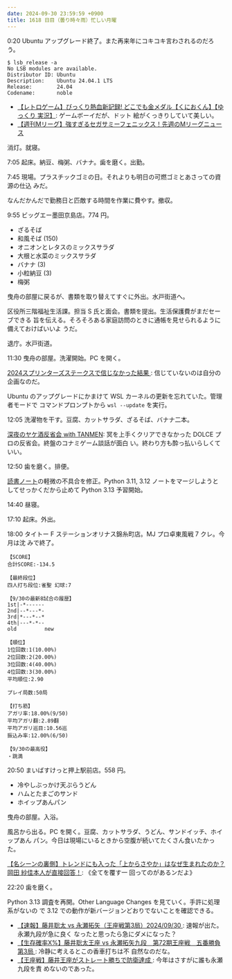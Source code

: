 ```yaml
---
date: 2024-09-30 23:59:59 +0900
title: 1618 日目（曇り時々雨）忙しい月曜
---
```


0:20 Ubuntu アップグレード終了。また再来年にコキコキ言わされるのだろう。

```console
$ lsb_release -a
No LSB modules are available.
Distributor ID: Ubuntu
Description:    Ubuntu 24.04.1 LTS
Release:        24.04
Codename:       noble
```

* [【レトロゲーム】びっくり熱血新記録! どこでも金メダル【くにおくん】【ゆっくり
  実況】](https://www.youtube.com/watch?v=fRT-3ICXMwE): ゲームボーイだが、ドット
  絵がくっきりしていて美しい。
* [【週刊Mリーグ】強すぎるセガサミーフェニックス！先週のMリーグニュース
  ](https://www.youtube.com/watch?v=EU36zBOVtHU)

消灯。就寝。

7:05 起床。納豆、梅粥、バナナ。歯を磨く。出勤。

7:45 現場。プラスチックゴミの日。それよりも明日の可燃ゴミとあさっての資源の仕込
みだ。

なんだかんだで勤務日と匹敵する時間を作業に費やす。撤収。

9:55 ビッグエー墨田京島店。774 円。

* ざるそば
* 和風そば (150)
* オニオンとレタスのミックスサラダ
* 大根と水菜のミックスサラダ
* バナナ (3)
* 小粒納豆 (3)
* 梅粥

曳舟の部屋に戻るが、書類を取り替えてすぐに外出。水戸街道へ。

区役所三階福祉生活課。担当 S 氏と面会。書類を提出。生活保護費がまだセーブできる
旨を伝える。そろそろある家庭訪問のときに通帳を見せられるように備えておけばいいよ
うだ。

退庁。水戸街道。

11:30 曳舟の部屋。洗濯開始。PC を開く。

[2024スプリンターズステークスで信じなかった結果
](https://www.youtube.com/watch?v=B-8YOqcAufs): 信じていないのは自分の企画なのだ。

Ubuntu のアップグレードにかまけて WSL カーネルの更新を忘れていた。管理者モードで
コマンドプロンプトから `wsl --update` を実行。

12:05 洗濯物を干す。豆腐、カットサラダ、ざるそば、バナナ二本。

[深夜のヤケ酒反省会 with TANMEN](https://www.youtube.com/watch?v=EJJbRP3Eh_c):
冥を上手くクリアできなかった DOLCE プロの反省会。終盤のコナミゲーム談話が面白
い。終わり方も酔っ払いらしくていい。

12:50 歯を磨く。排便。

[読書ノート][note]の軽微の不具合を修正。Python 3.11, 3.12 ノートをマージしようと
してせっかくだから止めて Python 3.13 予習開始。

14:40 昼寝。

17:10 起床。外出。

18:00 タイトー F ステーションオリナス錦糸町店。MJ プロ卓東風戦 7 クレ。今月は沈
みで終了。

```text
【SCORE】
合計SCORE:-134.5

【最終段位】
四人打ち段位:雀聖 幻球:7

【9/30の最新8試合の履歴】
1st|-*------
2nd|--*---*-
3rd|*---*--*
4th|---*-*--
old         new

【順位】
1位回数:1(10.00%)
2位回数:2(20.00%)
3位回数:4(40.00%)
4位回数:3(30.00%)
平均順位:2.90

プレイ局数:50局

【打ち筋】
アガリ率:18.00%(9/50)
平均アガリ翻:2.89翻
平均アガリ巡目:10.56巡
振込み率:12.00%(6/50)

【9/30の最高役】
・跳満
```

20:50 まいばすけっと押上駅前店。558 円。

* 冷やしぶっかけ天ぷらうどん
* ハムとたまごのサンド
* ホイップあんパン

曳舟の部屋。入浴。

風呂から出る。PC を開く。豆腐、カットサラダ、うどん、サンドイッチ、ホイップあん
パン。今日は現場にいるときから空腹が続いてたくさん食いたかった。

[【名シーンの裏側】トレンドにも入った「上からさやか」はなぜ生まれたのか？ 岡田
紗佳本人が直接回答！](https://www.youtube.com/watch?v=5d0tqUBYJ6A): 《全てを覆す一
回ってのがあるンだよ》

22:20 歯を磨く。

Python 3.13 調査を再開。Other Language Changes を見ていく。手許に処理系がないの
で 3.12 での動作が新バージョンどおりでないことを確認できる。

* [【速報】藤井聡太 vs 永瀬拓矢（王座戦第3局）2024/09/30
  ](https://www.youtube.com/watch?v=6PkZP4AjM6k): 速報が出た。永瀬九段が急に良く
  なったと思ったら急にダメになった？
* [【生存確率X%】藤井聡太王座 vs 永瀬拓矢九段　第72期王座戦　五番勝負第3局
  ](https://www.youtube.com/watch?v=8sdV2Ri21HI): 冷静に考えるとこの香車打ちは不
  自然なのだな。
* [【王座戦】藤井王座がストレート勝ちで防衛達成
  ](https://www.youtube.com/watch?v=-88O914sf2M): 今年はさすがに誰も永瀬九段を責
  めないのであった。

[note]: https://showa-yojyo.github.io/notebook/
